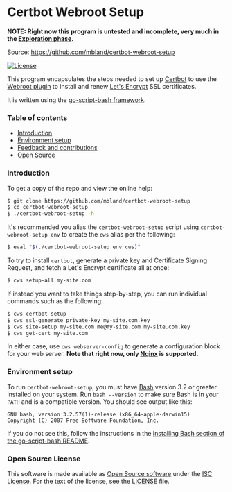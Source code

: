 # Certbot Webroot Setup

__NOTE: Right now this program is untested and incomplete, very much in the
[Exploration
phase](https://github.com/mbland/automated-testing-playbook/blob/master/pages/rapid-prototyping.md#exploration).__

Source: https://github.com/mbland/certbot-webroot-setup

[![License](https://img.shields.io/github/license/mbland/go-script-bash.svg)](https://github.com/mbland/go-script-bash/blob/master/LICENSE.md)

This program encapsulates the steps needed to set up
[Certbot](https://certbot.eff.org/) to use the [Webroot
plugin](https://certbot.eff.org/docs/using.html#webroot) to install and renew
[Let's Encrypt](https://letsencrypt.org/) SSL certificates.

It is written using the [go-script-bash
framework](https://github.com/mbland/go-script-bash).

### Table of contents

- [Introduction](#introduction)
- [Environment setup](#environment-setup)
- [Feedback and contributions](#feedback-and-contributions)
- [Open Source](#open-source)

### Introduction

To get a copy of the repo and view the online help:

```bash
$ git clone https://github.com/mbland/certbot-webroot-setup
$ cd certbot-webroot-setup
$ ./certbot-webroot-setup -h
```

It's recommended you alias the `certbot-webroot-setup` script using
`certbot-webroot-setup env` to create the `cws` alias per the following:

```bash
$ eval "$(./certbot-webroot-setup env cws)"
```

To try to install `certbot`, generate a private key and Certificate Signing
Request, and fetch a Let's Encrypt certificate all at once:

```bash
$ cws setup-all my-site.com
```

If instead you want to take things step-by-step, you can run individual commands
such as the following:

```bash
$ cws certbot-setup
$ cws ssl-generate private-key my-site.com.key
$ cws site-setup my-site.com me@my-site.com my-site.com.key
$ cws get-cert my-site.com
```

In either case, use `cws webserver-config` to generate a configuration block for
your web server. __Note that right now, only [Nginx](http://nginx.org) is
supported.__

### Environment setup

To run `certbot-webroot-setup`, you must have
[Bash](https://en.wikipedia.org/wiki/Bash_%28Unix_shell%29) version 3.2 or
greater installed on your system. Run `bash --version` to make sure Bash is in
your `PATH` and is a compatible version. You should see output like this:

```
GNU bash, version 3.2.57(1)-release (x86_64-apple-darwin15)
Copyright (C) 2007 Free Software Foundation, Inc.
```

If you do not see this, follow the instructions in the [Installing
Bash section of the go-script-bash
README](https://github.com/mbland/go-script-bash#installing-bash).

### Open Source License

This software is made available as [Open Source
software](https://opensource.org/osd-annotated) under the [ISC
License](https://www.isc.org/downloads/software-support-policy/isc-license/).
For the text of the license, see the [LICENSE](LICENSE.md) file.

